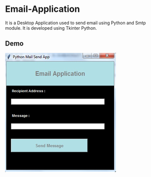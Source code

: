 # Email-Application

It is a Desktop Application used to send email using Python and  Smtp  module. It is developed using Tkinter Python.

## Demo

<img src="/mail screenshot.jpg" alt="img1"/>


